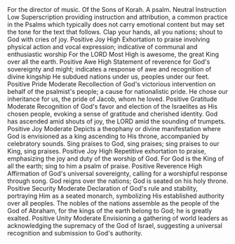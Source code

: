 <sentimentAnalysis>
    <psalm number="47">
        <verse number="0">
            <text>For the director of music. Of the Sons of Korah. A psalm.</text>
            <polarity>Neutral</polarity>
            <emotion>Instruction</emotion>
            <intensity>Low</intensity>
            <context>Superscription providing instruction and attribution, a common practice in the Psalms which typically does not carry emotional content but may set the tone for the text that follows.</context>
        </verse>
        <verse number="1">
            <text>Clap your hands, all you nations; shout to God with cries of joy.</text>
            <polarity>Positive</polarity>
            <emotion>Joy</emotion>
            <intensity>High</intensity>
            <context>Exhortation to praise involving physical action and vocal expression; indicative of communal and enthusiastic worship</context>
        </verse>
        <verse number="2">
            <text>For the LORD Most High is awesome, the great King over all the earth.</text>
            <polarity>Positive</polarity>
            <emotion>Awe</emotion>
            <intensity>High</intensity>
            <context>Statement of reverence for God's sovereignty and might; indicates a response of awe and recognition of divine kingship</context>
        </verse>
        <verse number="3">
            <text>He subdued nations under us, peoples under our feet.</text>
            <polarity>Positive</polarity>
            <emotion>Pride</emotion>
            <intensity>Moderate</intensity>
            <context>Recollection of God's victorious intervention on behalf of the psalmist's people; a cause for nationalistic pride.</context>
        </verse>
        <verse number="4">
            <text>He chose our inheritance for us, the pride of Jacob, whom he loved.</text>
            <polarity>Positive</polarity>
            <emotion>Gratitude</emotion>
            <intensity>Moderate</intensity>
            <context>Recognition of God's favor and election of the Israelites as His chosen people, evoking a sense of gratitude and cherished identity.</context>
        </verse>
        <verse number="5">
            <text>God has ascended amid shouts of joy, the LORD amid the sounding of trumpets.</text>
            <polarity>Positive</polarity>
            <emotion>Joy</emotion>
            <intensity>Moderate</intensity>
            <context>Depicts a theophany or divine manifestation where God is envisioned as a king ascending to His throne, accompanied by celebratory sounds.</context>
        </verse>
        <verse number="6">
            <text>Sing praises to God, sing praises; sing praises to our King, sing praises.</text>
            <polarity>Positive</polarity>
            <emotion>Joy</emotion>
            <intensity>High</intensity>
            <context>Repetitive exhortation to praise, emphasizing the joy and duty of the worship of God.</context>
        </verse>
        <verse number="7">
            <text>For God is the King of all the earth; sing to him a psalm of praise.</text>
            <polarity>Positive</polarity>
            <emotion>Reverence</emotion>
            <intensity>High</intensity>
            <context>Affirmation of God's universal sovereignty, calling for a worshipful response through song.</context>
        </verse>
        <verse number="8">
            <text>God reigns over the nations; God is seated on his holy throne.</text>
            <polarity>Positive</polarity>
            <emotion>Security</emotion>
            <intensity>Moderate</intensity>
            <context>Declaration of God's rule and stability, portraying Him as a seated monarch, symbolizing His established authority over all peoples.</context>
        </verse>
        <verse number="9">
            <text>The nobles of the nations assemble as the people of the God of Abraham, for the kings of the earth belong to God; he is greatly exalted.</text>
            <polarity>Positive</polarity>
            <emotion>Unity</emotion>
            <intensity>Moderate</intensity>
            <context>Envisioning a gathering of world leaders as acknowledging the supremacy of the God of Israel, suggesting a universal recognition and submission to God's authority.</context>
        </verse>
    </psalm>
</sentimentAnalysis>
